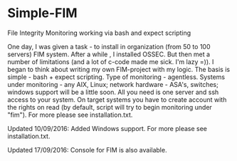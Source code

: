# Simple-FIM
File Integrity Monitoring working via bash and expect scripting

Оne day, I was given a task - to install in organization (from 50 to 100 servers) FIM  system. After a while , I installed OSSEC. But then met a number of limitations (and a lot of c-code made me sick. I'm lazy =)). I began to think about writing my own FIM-project with my logic. The basis is simple - bash + expect scripting. Type of monitoring - agentless. Systems under monitoring - any AIX, Linux; network hardware - ASA's, switches; windows support will be a little soon. All you need is one server and ssh access to your system. On target systems you have to create account with the rights on read (by default, script will try to begin monitoring under "fim"). For more please see installation.txt.

Updated 10/09/2016: Added Windows support. For more please see installation.txt. 

Updated 17/09/2016: Console for FIM is also available.
